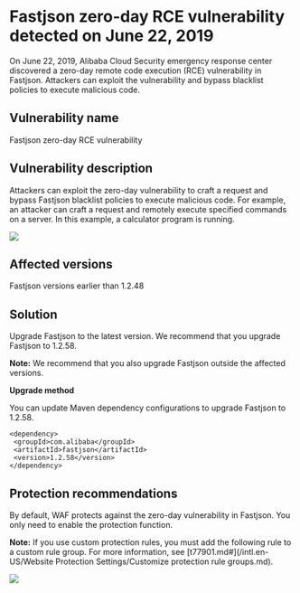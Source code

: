 # Fastjson zero-day RCE vulnerability detected on June 22, 2019

On June 22, 2019, Alibaba Cloud Security emergency response center discovered a zero-day remote code execution \(RCE\) vulnerability in Fastjson. Attackers can exploit the vulnerability and bypass blacklist policies to execute malicious code.

## Vulnerability name

Fastjson zero-day RCE vulnerability

## Vulnerability description

Attackers can exploit the zero-day vulnerability to craft a request and bypass Fastjson blacklist policies to execute malicious code. For example, an attacker can craft a request and remotely execute specified commands on a server. In this example, a calculator program is running.

![](https://static-aliyun-doc.oss-cn-hangzhou.aliyuncs.com/assets/img/en-US/6204631061/p50339.jpg)

## Affected versions

Fastjson versions earlier than 1.2.48

## Solution

Upgrade Fastjson to the latest version. We recommend that you upgrade Fastjson to 1.2.58.

**Note:** We recommend that you also upgrade Fastjson outside the affected versions.

**Upgrade method**

You can update Maven dependency configurations to upgrade Fastjson to 1.2.58.

```
<dependency>
 <groupId>com.alibaba</groupId>
 <artifactId>fastjson</artifactId>
 <version>1.2.58</version>
</dependency>
```

## Protection recommendations

By default, WAF protects against the zero-day vulnerability in Fastjson. You only need to enable the protection function.

**Note:** If you use custom protection rules, you must add the following rule to a custom rule group. For more information, see [t77901.md\#](/intl.en-US/Website Protection Settings/Customize protection rule groups.md).

![](https://static-aliyun-doc.oss-cn-hangzhou.aliyuncs.com/assets/img/en-US/6204631061/p50340.png)

